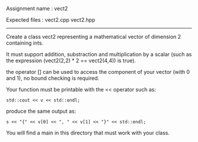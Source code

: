Assignment name  : vect2

Expected files   : vect2.cpp vect2.hpp

--------------------------------------------------------------------------------

Create a class vect2 representing a mathematical vector of dimension 2 containing ints.

It must support addition, substraction and multiplication by a scalar (such as
the expression (vect2(2,2) * 2 == vect2(4,4)) is true).

the operator [] can be used to access the component of your vector
(with 0 and 1), no bound checking is required.

Your function must be printable with the << operator such as:

	std::cout << v << std::endl;
produce the same output as:

	s << "{" << v[0] << ", " << v[1] << "}" << std::endl;

You will find a main in this directory that must work with your class.
